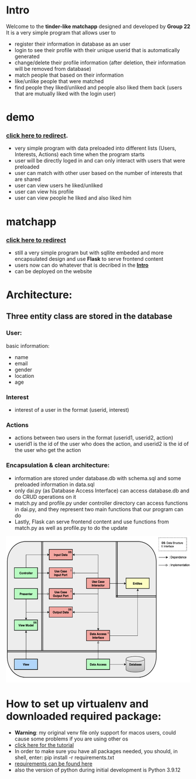 # Intro
Welcome to the **tinder-like matchapp** designed and developed by **Group 22** 
It is a very simple program that allows user to 
- register their information in database as an user
- login to see their profile with their unique userid that is automatically generated 
- change/delete their profile information (after deletion, their information will be removed from database)
- match people that based on their information
- like/unlike people that were matched
- find people they liked/unliked and people also liked them back (users that are mutually liked with the login user)

# demo 
### [click here to redirect](https://github.com/Qiyiiii/py_g22/tree/main/demo).
- very simple program with data preloaded into different lists (Users, Interests, Actions) each time when the program starts
- user will be directly loged in and can only interact with users that were preloaded
- user can match with other user based on the number of interests that are shared
- user can view users he liked/unliked
- user can view his profile
- user can view people he liked and also liked him

# matchapp 
### [click here to redirect](https://github.com/Qiyiiii/py_g22/tree/main/matchapp)
- still a very simple program but with sqllite embeded and more encapsulated design and use **Flask** to serve frontend content 
- users now can do whatever that is decribed in the [**Intro**](#intro)
- can be deployed on the website

# Architecture:
## Three **entity class** are stored in the database
### User:
basic information: 
- name
- email
- gender
- location
- age
### Interest
- interest of a user in the format (userid, interest)
### Actions
- actions between two users in the format (userid1, userid2, action)
- userid1 is the id of the user who does the action, and userid2 is the id of the user who get the action

### Encapsulation & clean architecture:
- information are stored under database.db with schema.sql and some preloaded information in data.sql
- only dai.py (as Database Access Interface) can access database.db and do CRUD operations on it
- match.py and profile.py under controller directory can access functions in dai.py, and they represent two main functions that our program can do
- Lastly, Flask can serve frontend content and use functions from match.py as well as profile.py to do the update
<img src="https://raw.githubusercontent.com/Qiyiiii/py_g22/0a0637e2f47acc0d9fb2b0edb6552501fee9d6a5/imgs/clean.png" alt="Clean Architecture Diagram" width="600" height="400">

# How to set up virtualenv and downloaded required package:
- **Warning**: my original venv file only support for macos users, could cause some problems if you are using other os
- [click here for the tutorial](https://virtualenv.pypa.io/en/latest/user_guide.html)
- In order to make sure you have all packages needed, you should, in shell, enter: pip install -r requirements.txt
- [requirements can be found here](https://github.com/Qiyiiii/py_g22/blob/4e266a714d9fa10989a0df46797518ea24077f17/matchapp/requirements.txt)
- also the version of python during initial development is Python 3.9.12
  

